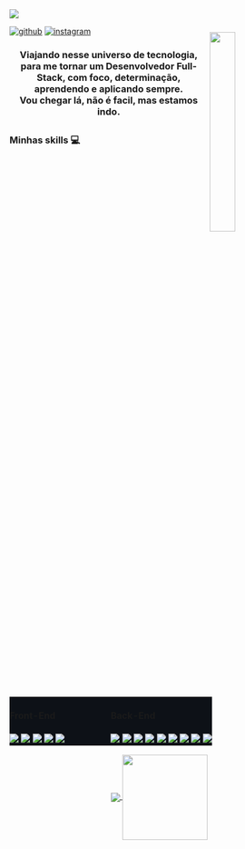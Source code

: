 <img align="center"  src="https://uploaddeimagens.com.br/images/004/000/752/original/paisagem_astronauta_gthb02.jpg?1661747873">
<img width="30%" frameBorder="0" style="margin-top:40px;"  align ="right"  src="https://media.giphy.com/media/jOpLbiGmHR9S0/giphy.gif">


[![github](https://img.shields.io/badge/LinkedIn-0d1117?style=for-the-badge&logo=linkedin&logoColor=white)](https://www.linkedin.com/in/keveen-menezes-52592162/) [![instagram](https://img.shields.io/badge/Instagram-0d1117?style=for-the-badge&logo=instagram&logoColor=white)](https://www.instagram.com/keveenmenezes/)

<h3 align = center> Viajando nesse universo de tecnologia, para me tornar um Desenvolvedor Full-Stack, com foco, determinação,  aprendendo e aplicando sempre. <br/> Vou chegar lá, não é facil, mas estamos indo.</h3>

<h2/>

### Minhas skills 💻

<table style="border:none">
    <tr style="border-top: 0px;">
        <td width=50% style="border: 0px; background:#0d1117;padding: 0px 0px;"> <h4>Front-End</h4> </td>
        <td  width=50% style="border: 0px; background:#0d1117;padding: 0px 0px;"> <h4>Back-End</h4> </td> 
    </tr>
    <tr style="border-top: 0px">
        <td  width=50% style="border: 0px; background:#0d1117;padding: 0px 0px;"><img src="https://img.shields.io/badge/CSS-0d1117?&style=for-the-badge&logo=css3&logoColor=blue">  <img src="https://img.shields.io/badge/HTML5-0d1117?style=for-the-badge&logo=html5&logoColor=blue"> <img src="https://img.shields.io/badge/React-0d1117?style=for-the-badge&logo=react&logoColor=61DAFB"> <img src="https://img.shields.io/badge/React_Router-0d1117?style=for-the-badge&logo=react-router&logoColor=blue"> <img src="https://img.shields.io/badge/Redux-0d1117?style=for-the-badge&logo=redux&logoColor=blue"></td>
        <td  width=50% style="border: 0px; background:#0d1117;padding: 0px 0px;"> <img src="https://img.shields.io/badge/MySQL-0d1117?style=for-the-badge&logo=mysql&logoColor=blue"> <img src="https://img.shields.io/badge/JavaScript-0d1117?style=for-the-badge&logo=javascript&logoColor=blue"> <img src="https://img.shields.io/badge/Java-0d1117?style=for-the-badge&logo=java&logoColor=blue"> <img src="https://img.shields.io/badge/python-0d1117?style=for-the-badge&logo=python&logoColor=blue"> <img src="https://img.shields.io/badge/typescript-0d1117?style=for-the-badge&logo=typescript&logoColor=blue"> <img src="https://img.shields.io/badge/node.js-0d1117?style=for-the-badge&logo=node.js&logoColor=blue"> <img src="https://img.shields.io/badge/express.js-0d1117?style=for-the-badge&logo=express&logoColor=%2361DAFB"> <img src="https://img.shields.io/badge/nestjs-0d1117?style=for-the-badge&logo=nestjs&logoColor=blue"> <img src="https://img.shields.io/badge/MongoDB-0d1117?style=for-the-badge&logo=mongodb&logoColor=blue"></td> 
    </tr>
</table>

<ul align="center">
<a height="150px" href="https://github.com/keveenmenezes/github-readme-stats">
  <img align="center" src="https://github-readme-stats.vercel.app/api?username=KeveenMenezes&hide=prs,issues,contribs&count_private=true&show_icons=true&theme=github_dark" />
</a>
<a href="https://github.com/keveenmenezes/convoychat">
  <img height="150px" align="center" src="https://github-readme-stats.vercel.app/api/top-langs/?username=keveenmenezes&langs_count=3&layout=compact&theme=github_dark" />
</a>
</ul>
